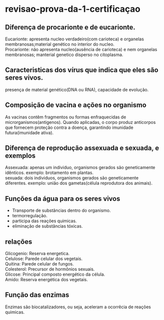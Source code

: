 # revisao-prova-da-1-certificaçao

## Diferença de procarionte e de eucarionte.
Eucarionte: apresenta nucleo verdadeiro(com carioteca) e organelas membranosas;material genético no interior do nucleo.<br>
Procarionte: não apresenta nucleo(ausência de carioteca) e nem organelas membranosas; manterial genetico disperso no citoplasma.

## Caracteristicas dos vírus que indica que eles são seres vivos.
presença de material genético(DNA ou RNA), capacidade de evolução.

## Composição de vacina e ações no organismo
As vacinas contêm fragmentos ou formas enfraquecidas de microrganismos(antigenos). Quando aplicadas, o corpo produz anticorpos que fornecem proteção contra a doença, garantindo imunidade futura(imunidade ativa).

## Diferença de reprodução assexuada e sexuada, e exemplos
Assexuada: apenas um individuo, organismos gerados são geneticamente idênticos. exemplo: brotamento em plantas.<br>
sexuada: dois individuos, organismos gerados são geneticamente diferentes. exemplo: união dos gametas(célula reprodutora dos animais).

## Funções da água para os seres vivos
- Transporte de substâncias dentro do organismo.
- termorregulação.
- participa das reações quimicas.
- eliminação de substâncias tóxicas.

## relações
Glicogenio: Reserva energetica.<br>
Celulose: Parede celular dos vegetais.<br>
Quitina: Parede celular de fungos.<br>
Colesterol: Precursor de hormônios sexuais.<br>
Glicose: Principal composto energético da célula.<br>
Amido: Reserva energética dos vegetais.<br>

## Função das enzimas
Enzimas são biocatalizadores, ou seja, aceleram a ocorrêcia de reações quimicas.

